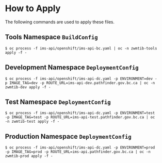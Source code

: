 # How to Apply

The following commands are used to apply these files.

## Tools Namespace `BuildConfig`

```
$ oc process -f ims-api/openshift/ims-api-bc.yaml | oc -n zwmtib-tools apply -f -
```

## Development Namespace `DeploymentConfig`

```
$ oc process -f ims-api/openshift/ims-api-dc.yaml -p ENVIRONMENT=dev -p IMAGE_TAG=dev -p ROUTE_URL=ims-api-dev.pathfinder.gov.bc.ca | oc -n zwmtib-dev apply -f -
```

## Test Namespace `DeploymentConfig`

```
$ oc process -f ims-api/openshift/ims-api-dc.yaml -p ENVIRONMENT=test -p IMAGE_TAG=test -p ROUTE_URL=ims-api-test.pathfinder.gov.bc.ca | oc -n zwmtib-test apply -f -
```

## Production Namespace `DeploymentConfig`

```
$ oc process -f ims-api/openshift/ims-api-dc.yaml -p ENVIRONMENT=prod -p IMAGE_TAG=prod -p ROUTE_URL=ims-api.pathfinder.gov.bc.ca | oc -n zwmtib-prod apply -f -
```
